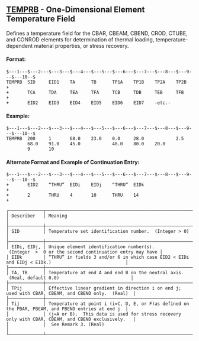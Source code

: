 ## [TEMPRB](https://help.hexagonmi.com/bundle/MSC_Nastran_2022.4/page/Nastran_Combined_Book/qrg/bulktuv/TOC.TEMPRB.xhtml) - One-Dimensional Element Temperature Field

Defines a temperature field for the CBAR, CBEAM, CBEND, CROD, CTUBE, and CONROD elements for determination of thermal loading, temperature-dependent material properties, or stress recovery.

#### Format:

```nastran
$---1---$---2---$---3---$---4---$---5---$---6---$---7---$---8---$---9---$---10--$
TEMPRB  SID     EID1    TA      TB      TP1A    TP1B    TP2A    TP2B    +       
+       TCA     TDA     TEA     TFA     TCB     TDB     TEB     TFB     +       
+       EID2    EID3    EID4    EID5    EID6    EID7    -etc.-                  
```

#### Example:

```nastran
$---1---$---2---$---3---$---4---$---5---$---6---$---7---$---8---$---9---$---10--$
TEMPRB  200     1       68.0    23.0    0.0     28.0            2.5             
        68.0    91.0    45.0            48.0    80.0    20.0                    
        9       10                                                              
```

#### Alternate Format and Example of Continuation Entry:

```nastran
$---1---$---2---$---3---$---4---$---5---$---6---$---7---$---8---$---9---$---10--$
+       EID2    “THRU”  EIDi    EIDj    “THRU”  EIDk                    +
+       2       THRU    4       10      THRU    14                      +
```

```text
┌─────────────┬────────────────────────────────────────────────────────────────────────────────────────────────────┐
│ Describer   │ Meaning                                                                                            │
├─────────────┼────────────────────────────────────────────────────────────────────────────────────────────────────┤
│ SID         │ Temperature set identification number.  (Integer > 0)                                              │
├─────────────┼────────────────────────────────────────────────────────────────────────────────────────────────────┤
│ EIDi, EIDj, │ Unique element identification number(s).  (Integer  >  0 or the second continuation entry may have │
│ EIDk        │ “THRU” in fields 3 and/or 6 in which case EID2 < EIDi and EIDj < EIDk.)                            │
├─────────────┼────────────────────────────────────────────────────────────────────────────────────────────────────┤
│ TA, TB      │ Temperature at end A and end B on the neutral axis.  (Real, default 0.0)                           │
├─────────────┼────────────────────────────────────────────────────────────────────────────────────────────────────┤
│ TPij        │ Effective linear gradient in direction i on end j; used with CBAR, CBEAM, and CBEND only.  (Real)  │
├─────────────┼────────────────────────────────────────────────────────────────────────────────────────────────────┤
│ Tij         │ Temperature at point i (i=C, D, E, or F)as defined on the PBAR, PBEAM, and PBEND entries at end j  │
│             │ (j=A or B).  This data is used for stress recovery only with CBAR, CBEAM, and CBEND exclusively.   │
│             │  See Remark 3. (Real)                                                                              │
└─────────────┴────────────────────────────────────────────────────────────────────────────────────────────────────┘
```
